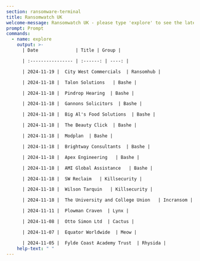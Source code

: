 ```yaml
---
section: ransomware-terminal
title: Ransomwatch UK
welcome-message: Ransomwatch UK - please type 'explore' to see the latest data breaches of UK-based companies and organisations
prompt: Prompt
commands:
  - name: explore
    output: >-
      | Date              | Title | Group |

      | :---------------- | :------: | ----: |

      | 2024-11-19 |  City West Commercials  | Ransomhub |

      | 2024-11-18 |  Talon Solutions   | Bashe |

      | 2024-11-18 |  Pindrop Hearing  | Bashe |

      | 2024-11-18 |  Gannons Solicitors  | Bashe |

      | 2024-11-18 |  Big Al's Food Solutions  | Bashe |

      | 2024-11-18 |  The Beauty Click  | Bashe |

      | 2024-11-18 |  Modplan  | Bashe |

      | 2024-11-18 |  Brightway Consultants  | Bashe |

      | 2024-11-18 |  Apex Engineering   | Bashe |

      | 2024-11-18 |  AMI Global Assistance   | Bashe |

      | 2024-11-18 |  SW Reclaim   | Killsecurity |

      | 2024-11-18 |  Wilson Tarquin   | Killsecurity |

      | 2024-11-18 |  The University and College Union   | Incransom |

      | 2024-11-11 |  Plowman Craven  | Lynx |

      | 2024-11-08 |  Otto Simon Ltd  | Cactus |

      | 2024-11-07 |  Equator Worldwide  | Meow |

      | 2024-11-05 |  Fylde Coast Academy Trust  | Rhysida |
    help-text: " "
---
```

